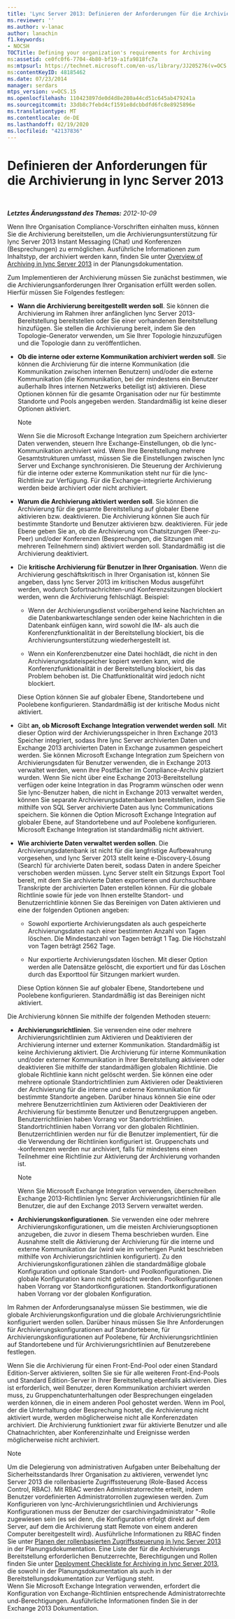 ```yaml
---
title: 'Lync Server 2013: Definieren der Anforderungen für die Archivierung'
ms.reviewer: ''
ms.author: v-lanac
author: lanachin
f1.keywords:
- NOCSH
TOCTitle: Defining your organization's requirements for Archiving
ms:assetid: ce0fc0f6-7704-4b80-bf19-a1fa9818fc7a
ms:mtpsurl: https://technet.microsoft.com/en-us/library/JJ205276(v=OCS.15)
ms:contentKeyID: 48185462
ms.date: 07/23/2014
manager: serdars
mtps_version: v=OCS.15
ms.openlocfilehash: 110423897de0d4d8e280a44cd51c645ab479241a
ms.sourcegitcommit: 33db8c7febd4cf1591e8dcbbdfd6fc8e8925896e
ms.translationtype: MT
ms.contentlocale: de-DE
ms.lasthandoff: 02/19/2020
ms.locfileid: "42137836"
---
```

<div data-xmlns="http://www.w3.org/1999/xhtml">

<div class="topic" data-xmlns="http://www.w3.org/1999/xhtml" data-msxsl="urn:schemas-microsoft-com:xslt" data-cs="http://msdn.microsoft.com/">

<div data-asp="https://msdn2.microsoft.com/asp">

# <a name="defining-your-requirements-for-archiving-in-lync-server-2013"></a>Definieren der Anforderungen für die Archivierung in lync Server 2013

</div>

<div id="mainSection">

<div id="mainBody">

<span> </span>

_**Letztes Änderungsstand des Themas:** 2012-10-09_

Wenn Ihre Organisation Compliance-Vorschriften einhalten muss, können Sie die Archivierung bereitstellen, um die Archivierungsunterstützung für lync Server 2013 Instant Messaging (Chat) und Konferenzen (Besprechungen) zu ermöglichen. Ausführliche Informationen zum Inhaltstyp, der archiviert werden kann, finden Sie unter [Overview of Archiving in lync Server 2013](lync-server-2013-overview-of-archiving.md) in der Planungsdokumentation.

Zum Implementieren der Archivierung müssen Sie zunächst bestimmen, wie die Archivierungsanforderungen Ihrer Organisation erfüllt werden sollen. Hierfür müssen Sie Folgendes festlegen:

  - **Wann die Archivierung bereitgestellt werden soll**. Sie können die Archivierung im Rahmen ihrer anfänglichen lync Server 2013-Bereitstellung bereitstellen oder Sie einer vorhandenen Bereitstellung hinzufügen. Sie stellen die Archivierung bereit, indem Sie den Topologie-Generator verwenden, um Sie Ihrer Topologie hinzuzufügen und die Topologie dann zu veröffentlichen.

  - **Ob die interne oder externe Kommunikation archiviert werden soll**. Sie können die Archivierung für die interne Kommunikation (die Kommunikation zwischen internen Benutzern) und/oder die externe Kommunikation (die Kommunikation, bei der mindestens ein Benutzer außerhalb Ihres internen Netzwerks beteiligt ist) aktivieren. Diese Optionen können für die gesamte Organisation oder nur für bestimmte Standorte und Pools angegeben werden. Standardmäßig ist keine dieser Optionen aktiviert.
    
    <div>
    

    > [!NOTE]  
    > Wenn Sie die Microsoft Exchange Integration zum Speichern archivierter Daten verwenden, steuern Ihre Exchange-Einstellungen, ob die lync-Kommunikation archiviert wird. Wenn Ihre Bereitstellung mehrere Gesamtstrukturen umfasst, müssen Sie die Einstellungen zwischen lync Server und Exchange synchronisieren. Die Steuerung der Archivierung für die interne oder externe Kommunikation steht nur für die lync-Richtlinie zur Verfügung. Für die Exchange-integrierte Archivierung werden beide archiviert oder nicht archiviert.

    
    </div>

  - **Warum die Archivierung aktiviert werden soll**. Sie können die Archivierung für die gesamte Bereitstellung auf globaler Ebene aktivieren bzw. deaktivieren. Die Archivierung können Sie auch für bestimmte Standorte und Benutzer aktivieren bzw. deaktivieren. Für jede Ebene geben Sie an, ob die Archivierung von Chatsitzungen (Peer-zu-Peer) und/oder Konferenzen (Besprechungen, die Sitzungen mit mehreren Teilnehmern sind) aktiviert werden soll. Standardmäßig ist die Archivierung deaktiviert.

  - Die **kritische Archivierung für Benutzer in Ihrer Organisation**. Wenn die Archivierung geschäftskritisch in Ihrer Organisation ist, können Sie angeben, dass lync Server 2013 im kritischen Modus ausgeführt werden, wodurch Sofortnachrichten-und Konferenzsitzungen blockiert werden, wenn die Archivierung fehlschlägt. Beispiel:
    
      - Wenn der Archivierungsdienst vorübergehend keine Nachrichten an die Datenbankwarteschlange senden oder keine Nachrichten in die Datenbank einfügen kann, wird sowohl die IM- als auch die Konferenzfunktionalität in der Bereitstellung blockiert, bis die Archivierungsunterstützung wiederhergestellt ist.
    
      - Wenn ein Konferenzbenutzer eine Datei hochlädt, die nicht in den Archivierungsdateispeicher kopiert werden kann, wird die Konferenzfunktionalität in der Bereitstellung blockiert, bis das Problem behoben ist. Die Chatfunktionalität wird jedoch nicht blockiert.
    
    Diese Option können Sie auf globaler Ebene, Standortebene und Poolebene konfigurieren. Standardmäßig ist der kritische Modus nicht aktiviert.

  - Gibt **an, ob Microsoft Exchange Integration verwendet werden soll**. Mit dieser Option wird der Archivierungsspeicher in Ihren Exchange 2013 Speicher integriert, sodass Ihre lync Server archivierten Daten und Exchange 2013 archivierten Daten in Exchange zusammen gespeichert werden. Sie können Microsoft Exchange Integration zum Speichern von Archivierungsdaten für Benutzer verwenden, die in Exchange 2013 verwaltet werden, wenn ihre Postfächer im Compliance-Archiv platziert wurden. Wenn Sie nicht über eine Exchange 2013-Bereitstellung verfügen oder keine Integration in das Programm wünschen oder wenn Sie lync-Benutzer haben, die nicht in Exchange 2013 verwaltet werden, können Sie separate Archivierungsdatenbanken bereitstellen, indem Sie mithilfe von SQL Server archivierte Daten aus lync Communications speichern. Sie können die Option Microsoft Exchange Integration auf globaler Ebene, auf Standortebene und auf Poolebene konfigurieren. Microsoft Exchange Integration ist standardmäßig nicht aktiviert.

  - **Wie archivierte Daten verwaltet werden sollen**. Die Archivierungsdatenbank ist nicht für die langfristige Aufbewahrung vorgesehen, und lync Server 2013 stellt keine e-Discovery-Lösung (Search) für archivierte Daten bereit, sodass Daten in andere Speicher verschoben werden müssen. Lync Server stellt ein Sitzungs Export Tool bereit, mit dem Sie archivierte Daten exportieren und durchsuchbare Transkripte der archivierten Daten erstellen können. Für die globale Richtlinie sowie für jede von Ihnen erstellte Standort- und Benutzerrichtlinie können Sie das Bereinigen von Daten aktivieren und eine der folgenden Optionen angeben:
    
      - Sowohl exportierte Archivierungsdaten als auch gespeicherte Archivierungsdaten nach einer bestimmten Anzahl von Tagen löschen. Die Mindestanzahl von Tagen beträgt 1 Tag. Die Höchstzahl von Tagen beträgt 2562 Tage.
    
      - Nur exportierte Archivierungsdaten löschen. Mit dieser Option werden alle Datensätze gelöscht, die exportiert und für das Löschen durch das Exporttool für Sitzungen markiert wurden.
    
    Diese Option können Sie auf globaler Ebene, Standortebene und Poolebene konfigurieren. Standardmäßig ist das Bereinigen nicht aktiviert.

Die Archivierung können Sie mithilfe der folgenden Methoden steuern:

  - **Archivierungsrichtlinien**. Sie verwenden eine oder mehrere Archivierungsrichtlinien zum Aktivieren und Deaktivieren der Archivierung interner und externer Kommunikation. Standardmäßig ist keine Archivierung aktiviert. Die Archivierung für interne Kommunikation und/oder externer Kommunikation in Ihrer Bereitstellung aktivieren oder deaktivieren Sie mithilfe der standardmäßigen globalen Richtlinie. Die globale Richtlinie kann nicht gelöscht werden. Sie können eine oder mehrere optionale Standortrichtlinien zum Aktivieren oder Deaktivieren der Archivierung für die interne und externe Kommunikation für bestimmte Standorte angeben. Darüber hinaus können Sie eine oder mehrere Benutzerrichtlinien zum Aktivieren oder Deaktivieren der Archivierung für bestimmte Benutzer und Benutzergruppen angeben. Benutzerrichtlinien haben Vorrang vor Standortrichtlinien. Standortrichtlinien haben Vorrang vor den globalen Richtlinien. Benutzerrichtlinien werden nur für die Benutzer implementiert, für die die Verwendung der Richtlinien konfiguriert ist. Gruppenchats und ‑konferenzen werden nur archiviert, falls für mindestens einen Teilnehmer eine Richtlinie zur Aktivierung der Archivierung vorhanden ist.
    
    <div>
    

    > [!NOTE]  
    > Wenn Sie Microsoft Exchange Integration verwenden, überschreiben Exchange 2013-Richtlinien lync Server Archivierungsrichtlinien für alle Benutzer, die auf den Exchange 2013 Servern verwaltet werden.

    
    </div>

  - **Archivierungskonfigurationen**. Sie verwenden eine oder mehrere Archivierungskonfigurationen, um die meisten Archivierungsoptionen anzugeben, die zuvor in diesem Thema beschrieben wurden. Eine Ausnahme stellt die Aktivierung der Archivierung für die interne und externe Kommunikation dar (wird wie im vorherigen Punkt beschrieben mithilfe von Archivierungsrichtlinien konfiguriert). Zu den Archivierungskonfigurationen zählen die standardmäßige globale Konfiguration und optionale Standort- und Poolkonfigurationen. Die globale Konfiguration kann nicht gelöscht werden. Poolkonfigurationen haben Vorrang vor Standortkonfigurationen. Standortkonfigurationen haben Vorrang vor der globalen Konfiguration.

Im Rahmen der Anforderungsanalyse müssen Sie bestimmen, wie die globale Archivierungskonfiguration und die globale Archivierungsrichtlinie konfiguriert werden sollen. Darüber hinaus müssen Sie Ihre Anforderungen für Archivierungskonfigurationen auf Standortebene, für Archivierungskonfigurationen auf Poolebene, für Archivierungsrichtlinien auf Standortebene und für Archivierungsrichtlinien auf Benutzerebene festlegen.

Wenn Sie die Archivierung für einen Front-End-Pool oder einen Standard Edition-Server aktivieren, sollten Sie sie für alle weiteren Front-End-Pools und Standard Edition-Server in Ihrer Bereitstellung ebenfalls aktivieren. Dies ist erforderlich, weil Benutzer, deren Kommunikation archiviert werden muss, zu Gruppenchatunterhaltungen oder Besprechungen eingeladen werden können, die in einem anderen Pool gehostet werden. Wenn im Pool, der die Unterhaltung oder Besprechung hostet, die Archivierung nicht aktiviert wurde, werden möglicherweise nicht alle Konferenzdaten archiviert. Die Archivierung funktioniert zwar für aktivierte Benutzer und alle Chatnachrichten, aber Konferenzinhalte und Ereignisse werden möglicherweise nicht archiviert.

<div>


> [!NOTE]  
> Um die Delegierung von administrativen Aufgaben unter Beibehaltung der Sicherheitsstandards Ihrer Organisation zu&nbsp;aktivieren, verwendet lync Server 2013 die rollenbasierte Zugriffssteuerung (Role-Based Access Control, RBAC). Mit RBAC werden Administratorrechte erteilt, indem Benutzer vordefinierten Administratorrollen zugewiesen werden. Zum Konfigurieren von lync-Archivierungsrichtlinien und Archivierungs Konfigurationen muss der Benutzer der csarchivingadministrator "-Rolle zugewiesen sein (es sei denn, die Konfiguration erfolgt direkt auf dem Server, auf dem die Archivierung statt Remote von einem anderen Computer bereitgestellt wird). Ausführliche Informationen zu RBAC finden Sie unter <A href="lync-server-2013-planning-for-role-based-access-control.md">Planen der rollenbasierten Zugriffssteuerung in lync Server 2013</A> in der Planungsdokumentation. Eine Liste der für die Archivierungs Bereitstellung erforderlichen Benutzerrechte, Berechtigungen und Rollen finden Sie unter <A href="lync-server-2013-deployment-checklist-for-archiving.md">Deployment Checkliste for Archiving in lync Server 2013</A>, die sowohl in der Planungsdokumentation als auch in der Bereitstellungsdokumentation zur Verfügung steht.<BR>Wenn Sie Microsoft Exchange Integration verwenden, erfordert die Konfiguration von Exchange-Richtlinien entsprechende Administratorrechte und-Berechtigungen. Ausführliche Informationen finden Sie in der Exchange 2013 Dokumentation.



</div>

</div>

<span> </span>

</div>

</div>

</div>

